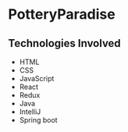 # PotteryParadise
## Technologies Involved
- HTML
- CSS
- JavaScript
- React
- Redux
- Java
- IntelliJ
- Spring boot

